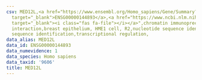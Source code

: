 ```yaml
---
csv: MED12L,<a href="https://www.ensembl.org/Homo_sapiens/Gene/Summary?db=core;g=ENSG00000144893"
  target="_blank">ENSG00000144893</a>,<a href="https://www.ncbi.nlm.nih.gov/pubmed/22863008"
  target="_blank"><i class="fas fa-file"></i></a>",chromatin immunoprecipitation assay,direct
  interaction,breast epithelium, HME1 cell, R2,nucleotide sequence identification,nucleotide
  sequence identification,transcriptional regulation,
data_alias: MED12L
data_id: ENSG00000144893
data_numevidence: 1
data_species: Homo sapiens
data_taxid: '9606'
title: MED12L
---
```

